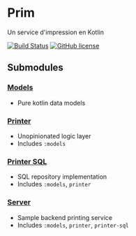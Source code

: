 # Prim

Un service d'impression en Kotlin

[![Build Status](https://api.travis-ci.com/AllanWang/Prim.svg?branch=master)](https://travis-ci.com/AllanWang/Prim)
[![GitHub license](https://img.shields.io/badge/license-Apache%202-blue.svg)](https://raw.githubusercontent.com/AllanWang/Prim/master/LICENSE)

## Submodules

### [Models](models#readme)

* Pure kotlin data models

### [Printer](printer#readme)

* Unopinionated logic layer
* Includes `:models`

### [Printer SQL](printer-sql#readme)

* SQL repository implementation
* Includes `:models`, `printer`

### [Server](server#readme)

* Sample backend printing service
* Includes `:models`, `printer`, `printer-sql`